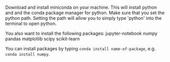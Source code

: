 Download and install miniconda on your machine. This will install python 
and and the conda package manager for python. Make sure that you set the 
python path. Setting the path will allow you to simply type 'python' 
into the terminal to open python.

You also want to install the following packages:
jupyter-notebook
numpy
pandas
matplotlib
scipy
scikit-learn

You can install packages by typing `conda install name-of-package`, e.g. 
`conda install numpy`.
